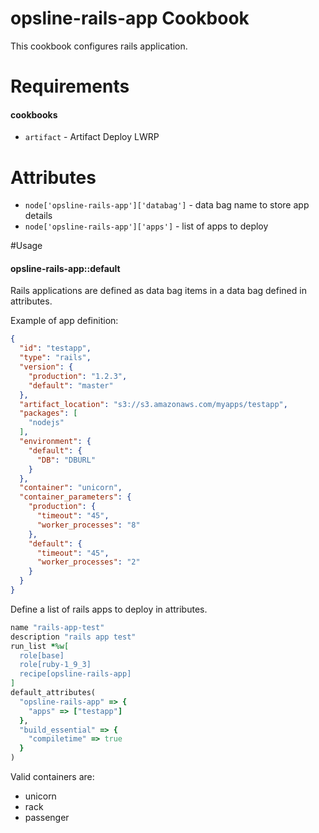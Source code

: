 # opsline-rails-app Cookbook
This cookbook configures rails application.


# Requirements
#### cookbooks
- `artifact` - Artifact Deploy LWRP


# Attributes
* `node['opsline-rails-app']['databag']` - data bag name to store app details
* `node['opsline-rails-app']['apps']` - list of apps to deploy


#Usage
#### opsline-rails-app::default

Rails applications are defined as data bag items in a data bag defined in attributes.

Example of app definition:
```json
{
  "id": "testapp",
  "type": "rails",
  "version": {
    "production": "1.2.3",
    "default": "master"
  },
  "artifact_location": "s3://s3.amazonaws.com/myapps/testapp",
  "packages": [
    "nodejs"
  ],
  "environment": {
    "default": {
      "DB": "DBURL"
    }
  },
  "container": "unicorn",
  "container_parameters": {
    "production": {
      "timeout": "45",
      "worker_processes": "8"
    },
    "default": {
      "timeout": "45",
      "worker_processes": "2"
    }
  }
}
```

Define a list of rails apps to deploy in attributes.
```ruby
name "rails-app-test"
description "rails app test"
run_list *%w[
  role[base]
  role[ruby-1_9_3]
  recipe[opsline-rails-app]
]
default_attributes(
  "opsline-rails-app" => {
    "apps" => ["testapp"]
  },
  "build_essential" => {
    "compiletime" => true
  }
)
```

Valid containers are:
* unicorn
* rack
* passenger
